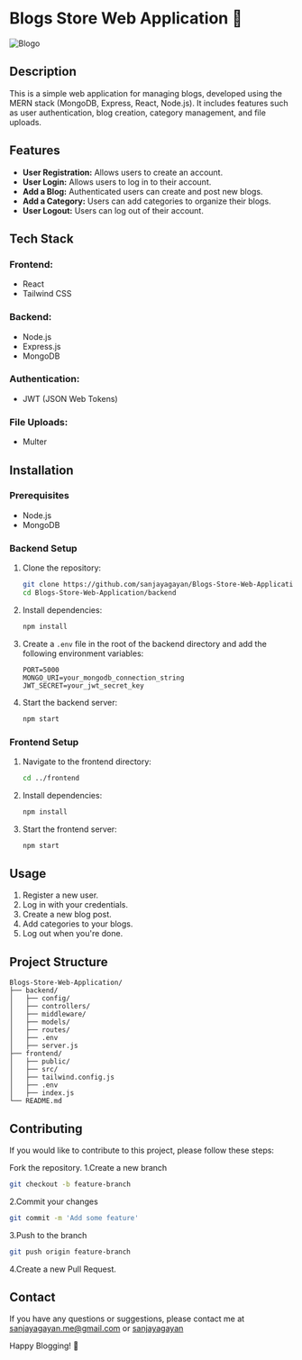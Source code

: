 # Blogs Store Web Application 📝
![Blogo](https://github.com/sanjayagayan/Blogs-Store-Web-Application/assets/70587308/0341208d-826a-4cbc-89cd-c92429d0309b)

## Description
This is a simple web application for managing blogs, developed using the MERN stack (MongoDB, Express, React, Node.js). It includes features such as user authentication, blog creation, category management, and file uploads.

## Features
- **User Registration:** Allows users to create an account.
- **User Login:** Allows users to log in to their account.
- **Add a Blog:** Authenticated users can create and post new blogs.
- **Add a Category:** Users can add categories to organize their blogs.
- **User Logout:** Users can log out of their account.

## Tech Stack
### Frontend:
- React
- Tailwind CSS

### Backend:
- Node.js
- Express.js
- MongoDB

### Authentication:
- JWT (JSON Web Tokens)

### File Uploads:
- Multer

## Installation
### Prerequisites
- Node.js
- MongoDB

### Backend Setup
1. Clone the repository:
    ```bash
    git clone https://github.com/sanjayagayan/Blogs-Store-Web-Application.git
    cd Blogs-Store-Web-Application/backend
    ```
2. Install dependencies:
    ```bash
    npm install
    ```
3. Create a `.env` file in the root of the backend directory and add the following environment variables:
    ```env
    PORT=5000
    MONGO_URI=your_mongodb_connection_string
    JWT_SECRET=your_jwt_secret_key
    ```
4. Start the backend server:
    ```bash
    npm start
    ```

### Frontend Setup
1. Navigate to the frontend directory:
    ```bash
    cd ../frontend
    ```
2. Install dependencies:
    ```bash
    npm install
    ```
3. Start the frontend server:
    ```bash
    npm start
    ```

## Usage
1. Register a new user.
2. Log in with your credentials.
3. Create a new blog post.
4. Add categories to your blogs.
5. Log out when you're done.

## Project Structure
```plaintext
Blogs-Store-Web-Application/
├── backend/
│   ├── config/
│   ├── controllers/
│   ├── middleware/
│   ├── models/
│   ├── routes/
│   ├── .env
│   ├── server.js
├── frontend/
│   ├── public/
│   ├── src/
│   ├── tailwind.config.js
│   ├── .env
│   ├── index.js
└── README.md
```
## Contributing
If you would like to contribute to this project, please follow these steps:

Fork the repository.
1.Create a new branch
```bash
git checkout -b feature-branch
```
2.Commit your changes
```bash
git commit -m 'Add some feature'
```
3.Push to the branch
```bash
git push origin feature-branch
```
4.Create a new Pull Request.

## Contact
If you have any questions or suggestions, please contact me at sanjayagayan.me@gmail.com or [sanjayagayan](https://sanjayagayan.me/)

Happy Blogging! 🚀
